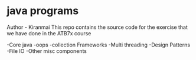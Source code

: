 # java programs

Author - Kiranmai
This repo contains the source code  for the exercise that we have done in the ATB7x course

-Core java
-oops
-collection Frameworks
-Multi threading
-Design Patterns
-File IO
-Other misc components